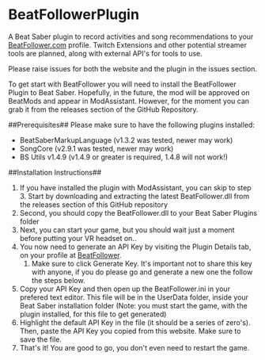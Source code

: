 # BeatFollowerPlugin
A Beat Saber plugin to record activities and song recommendations to your [BeatFollower.com](https://www.beatfollower.com) profile.  Twitch Extensions and other potential streamer tools are planned, along with external API's for tools to use.

Please raise issues for both the website and the plugin in the issues section.

To get start with BeatFollower you will need to install the BeatFollower Plugin to Beat Saber. Hopefully, in the future, the mod will be approved on BeatMods and appear in ModAssistant. However, for the moment you can grab it from the releases section of the GitHub Repository.

##Prerequisites##
Please make sure to have the following plugins installed:
* BeatSaberMarkupLanguage (v1.3.2 was tested, newer may work)
* SongCore (v2.9.1 was tested, newer may work)
* BS Utils v1.4.9 (v1.4.9 or greater is required, 1.4.8 will not work!)

##Installation Instructions##
1. If you have installed the plugin with ModAssistant, you can skip to step 3.  Start by downloading and extracting the latest BeatFollower.dll from the releases section of this GitHub repository
1. Second, you should copy the BeatFollower.dll to your Beat Saber Plugins folder
1. Next, you can start your game, but you should wait just a moment before putting your VR headset on..
1. You now need to generate an API Key by visiting the Plugin Details tab, on your profile at [BeatFollower](https://www.beatfollower.com).
	1. Make sure to click Generate Key. It's important not to share this key with anyone, if you do please go and generate a new one the follow the steps below.
1. Copy your API Key and then open up the BeatFollower.ini in your prefered text editor. This file will be in the UserData folder, inside your Beat Saber installation folder (Note: you must start the game, with the plugin installed, for this file to get generated)
1. Highlight the default API Key in the file (it should be a series of zero's). Then, paste the API Key you copied from this website. Make sure to save the file.
1. That's it! You are good to go, you don't even need to restart the game.